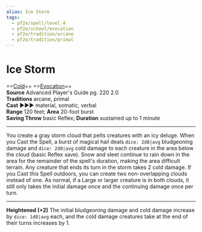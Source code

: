 ```yaml
---
alias: Ice Storm
tags:
  - pf2e/spell/level_4
  - pf2e/school/evocation
  - pf2e/tradition/arcane
  - pf2e/tradition/primal
---
```


# Ice Storm

==[Cold](Cold.md)== ==[Evocation](Evocation.md)==  
__Source__ Advanced Player's Guide pg. 220 2.0  
**Traditions** arcane, primal  
**Cast** ►►► material, somatic, verbal  
**Range** 120 feet; **Area** 20-foot burst  
**Saving Throw** basic Reflex; **Duration** sustained up to 1 minute

---

You create a gray storm cloud that pelts creatures with an icy deluge. When you Cast the Spell, a burst of magical hail deals `dice: 2d8|avg` bludgeoning damage and `dice: 2d8|avg` cold damage to each creature in the area below the cloud (basic Reflex save). Snow and sleet continue to rain down in the area for the remainder of the spell's duration, making the area difficult terrain. Any creature that ends its turn in the storm takes 2 cold damage. If you Cast this Spell outdoors, you can create two non-overlapping clouds instead of one. As normal, if a Large or larger creature is in both clouds, it still only takes the initial damage once and the continuing damage once per turn.

<hr>

**Heightened (+2)** The initial bludgeoning damage and cold damage increase by `dice: 1d8|avg` each, and the cold damage creatures take at the end of their turns increases by 1.
